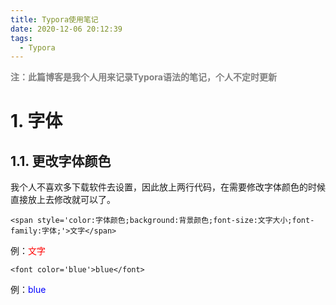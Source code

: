 ```yaml
---
title: Typora使用笔记
date: 2020-12-06 20:12:39
tags:
  - Typora
---
```


**<font color='gray'>注：此篇博客是我个人用来记录Typora语法的笔记，个人不定时更新</font>**

# **1.  字体**

## **1.1.  更改字体颜色**

我个人不喜欢多下载软件去设置，因此放上两行代码，在需要修改字体颜色的时候直接放上去修改就可以了。

`<span style='color:字体颜色;background:背景颜色;font-size:文字大小;font-family:字体;'>文字</span>`

例：<span style='color:red;background:背景颜色;font-size:文字大小;font-family:字体;'>文字</span>

`<font color='blue'>blue</font>`

例：<font color='blue'>blue</font>



